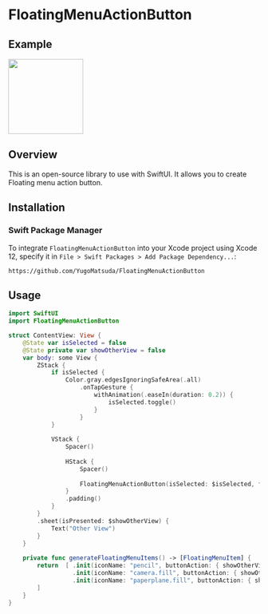 # FloatingMenuActionButton

## Example

<p align="left">
  <img src="./gif/demo.gif" width="150" />
</p>

## Overview

This is an open-source library to use with SwiftUI. It allows you to create Floating menu action button.


## Installation

### Swift Package Manager
To integrate `FloatingMenuActionButton` into your Xcode project using Xcode 12, specify it in `File > Swift Packages > Add Package Dependency...`:

```ogdl
https://github.com/YugoMatsuda/FloatingMenuActionButton
```

## Usage

```swift
import SwiftUI
import FloatingMenuActionButton

struct ContentView: View {
    @State var isSelected = false
    @State private var showOtherView = false
    var body: some View {
        ZStack {
            if isSelected {
                Color.gray.edgesIgnoringSafeArea(.all)
                    .onTapGesture {
                        withAnimation(.easeIn(duration: 0.2)) {
                            isSelected.toggle()
                        }
                    }
            }
            
            VStack {
                Spacer()
                
                HStack {
                    Spacer()
                    
                    FloatingMenuActionButton(isSelected: $isSelected, floatingMenuItems: generateFloatingMenuItems())
                }
                .padding()
            }
        }
        .sheet(isPresented: $showOtherView) {
            Text("Other View")
        }
    }
    
    private func generateFloatingMenuItems() -> [FloatingMenuItem] {
        return  [ .init(iconName: "pencil", buttonAction: { showOtherView.toggle() }),
                  .init(iconName: "camera.fill", buttonAction: { showOtherView.toggle() }),
                  .init(iconName: "paperplane.fill", buttonAction: { showOtherView.toggle() }),
        ]
    }
}
```
